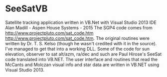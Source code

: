 # SeeSatVB
Satellite tracking application written in VB.Net with Visual Studio 2013 IDE
Alan Madill - Aspen House Systems - 2015
The SGP4 code comes from http://www.projectpluto.com/sat_code.htm <http://www.projectpluto.com/sat_code.htm>.  The original routines were written by Dr. T. S. Kelso (though he wasn't credited with it in the source).  I've managed to get that into a working DLL.  Some of the code for sun elevation, observer to sat alt/azm, ra/dec and such are Paul Hirose's SeeSat code translated into VB.NET.  The user interface and routines that read the McCants and Molczan visual info and star data are written in VB.NET using Visual Studio 2013.

